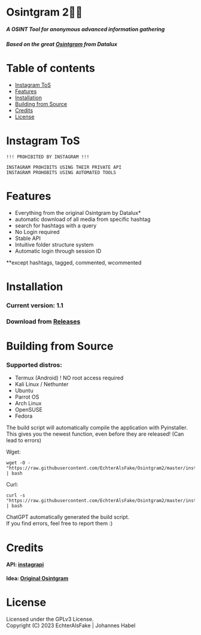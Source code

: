 # Osintgram 2🔎📸

##### A *OSINT* Tool for anonymous advanced information gathering
##### Based on the great [Osintgram](https://github.com/Datalux/Osintgram) from Datalux

# Table of contents

- [Instagram ToS](#instagram-tos)
- [Features](#features)
- [Installation](#installation)
- [Building from Source](#building-from-source)
- [Credits](#credits)
- [License](#license)

# Instagram ToS
 ```
!!! PROHIBITED BY INSTAGRAM !!!

INSTAGRAM PROHIBITS USING THEIR PRIVATE API
INSTAGRAM PROHOBITS USING AUTOMATED TOOLS
```

# Features

- Everything from the original Osintgram by Datalux*
- automatic download of all media from specific hashtag
- search for hashtags with a query
- No Login required
- Stable API
- Intuitive folder structure system
- Automatic login through session ID

**except hashtags, tagged, commented, wcommented
# Installation

### Current version: 1.1
### Download from [Releases](https://github.com/EchterAlsFake/Osintgram2/releases)

# Building from Source
### Supported distros:

- Termux (Android)  ! NO root access required
- Kali Linux / Nethunter
- Ubuntu
- Parrot OS
- Arch Linux
- OpenSUSE
- Fedora

The build script will automatically compile the application with Pyinstaller.
<br>This gives you the newest function, even before they are released! (Can lead to errors)

Wget:
``` 
wget -O - "https://raw.githubusercontent.com/EchterAlsFake/Osintgram2/master/install.sh" | bash
``` 
Curl:
``` 
curl -s "https://raw.githubusercontent.com/EchterAlsFake/Osintgram2/master/install.sh" | bash
``` 

ChatGPT automatically generated the build script.
<br>If you find errors, feel free to report them :) 


# Credits

#### API: [instagrapi](https://github.com/subzeroid/instagrapi)
#### Idea: [Original Osintgram](https://github.com/datalux/Osintgram)

# License

Licensed under the GPLv3 License.
<br>Copyright (C) 2023 EchterAlsFake | Johannes Habel